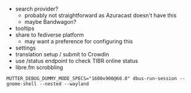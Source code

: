 - search provider?
  - probably not straightforward as Azuracast doesn't have this
  - maybe Bandwagon?
- tooltips
- share to fediverse platform
  - may want a preference for configuring this
- settings
- translation setup / submit to Crowdin
- use /status endpoint to check TIBR online status
- libre.fm scrobbling


`MUTTER_DEBUG_DUMMY_MODE_SPECS="1600x900@60.0" dbus-run-session -- gnome-shell --nested --wayland`
